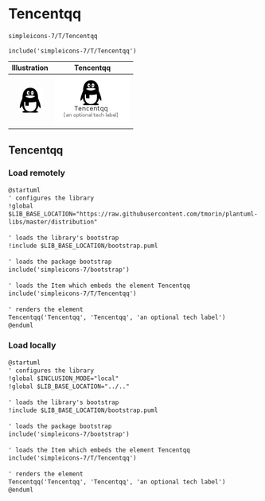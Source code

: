 # Tencentqq


```text
simpleicons-7/T/Tencentqq
```

```text
include('simpleicons-7/T/Tencentqq')
```



| Illustration | Tencentqq |
| :---: | :---: |
| ![illustration for Illustration](../../simpleicons-7/T/Tencentqq.png) | ![illustration for Tencentqq](../../simpleicons-7/T/Tencentqq.Local.png) |




## Tencentqq

### Load remotely
```plantuml
@startuml
' configures the library
!global $LIB_BASE_LOCATION="https://raw.githubusercontent.com/tmorin/plantuml-libs/master/distribution"

' loads the library's bootstrap
!include $LIB_BASE_LOCATION/bootstrap.puml

' loads the package bootstrap
include('simpleicons-7/bootstrap')

' loads the Item which embeds the element Tencentqq
include('simpleicons-7/T/Tencentqq')

' renders the element
Tencentqq('Tencentqq', 'Tencentqq', 'an optional tech label')
@enduml
```

### Load locally
```plantuml
@startuml
' configures the library
!global $INCLUSION_MODE="local"
!global $LIB_BASE_LOCATION="../.."

' loads the library's bootstrap
!include $LIB_BASE_LOCATION/bootstrap.puml

' loads the package bootstrap
include('simpleicons-7/bootstrap')

' loads the Item which embeds the element Tencentqq
include('simpleicons-7/T/Tencentqq')

' renders the element
Tencentqq('Tencentqq', 'Tencentqq', 'an optional tech label')
@enduml
```

